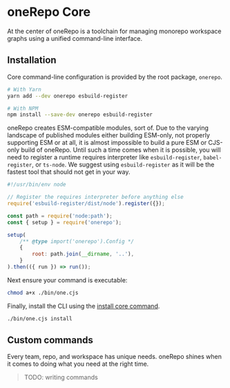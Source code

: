 # oneRepo Core

At the center of oneRepo is a toolchain for managing monorepo workspace graphs using a unified command-line interface.

## Installation

Core command-line configuration is provided by the root package, `onerepo`.

```sh
# With Yarn
yarn add --dev onerepo esbuild-register

# With NPM
npm install --save-dev onerepo esbuild-register
```

oneRepo creates ESM-compatible modules, sort of. Due to the varying landscape of published modules either building ESM-only, not properly supporting ESM or at all, it is almost impossible to build a pure ESM or CJS-only build of oneRepo. Until such a time comes when it is possible, you will need to register a runtime requires interpreter like `esbuild-register`, `babel-register`, or `ts-node`. We suggest using `esbuild-register` as it will be the fastest tool that should not get in your way.

```js title="./bin/one.cjs"
#!/usr/bin/env node

// Register the requires interpreter before anything else
require('esbuild-register/dist/node').register({});

const path = require('node:path');
const { setup } = require('onerepo');

setup(
	/** @type import('onerepo').Config */
	{
		root: path.join(__dirname, '..'),
	}
).then(({ run }) => run());
```

Next ensure your command is executable:

```sh
chmod a+x ./bin/one.cjs
```

Finally, install the CLI using the [install core command](/docs/core/install/).

```sh
./bin/one.cjs install
```

## Custom commands

Every team, repo, and workspace has unique needs. oneRepo shines when it comes to doing what you need at the right time.

> TODO: writing commands
